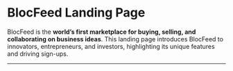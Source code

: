 # BlocFeed Landing Page

BlocFeed is the **world’s first marketplace for buying, selling, and collaborating on business ideas**. This landing page introduces BlocFeed to innovators, entrepreneurs, and investors, highlighting its unique features and driving sign-ups.

---
